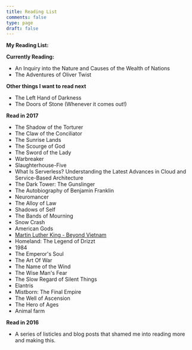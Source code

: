```yaml
---
title: Reading List
comments: false
type: page
draft: false
---
```


**My Reading List:**

**Currently Reading:**

- An Inquiry into the Nature and Causes of the Wealth of Nations
- The Adventures of Oliver Twist

**Other things I want to read next**

- The Left Hand of Darkness
- The Doors of Stone (Whenever it comes out!)

**Read in 2017**

- The Shadow of the Torturer
- The Claw of the Conciliator
- The Sunrise Lands
- The Scourge of God
- The Sword of the Lady
- Warbreaker
- Slaughterhouse-Five
- What Is Serverless? Understanding the Latest Advances in Cloud and Service-Based Architecture
- The Dark Tower: The Gunslinger
- The Autobiography of Benjamin Franklin
- Neuromancer
- The Alloy of Law
- Shadows of Self
- The Bands of Mourning
- Snow Crash
- American Gods
- [Martin Luther King - Beyond Vietnam](http://kingencyclopedia.stanford.edu/encyclopedia/documentsentry/doc_beyond_vietnam/)
- Homeland: The Legend of Drizzt
- 1984
- The Emperor's Soul
- The Art Of War
- The Name of the Wind
- The Wise Man's Fear
- The Slow Regard of Silent Things
- Elantris
- Mistborn: The Final Empire
- The Well of Ascension
- The Hero of Ages
- Animal farm

**Read in 2016**

- A series of listicles and blog posts that shamed me into reading more and making this.


